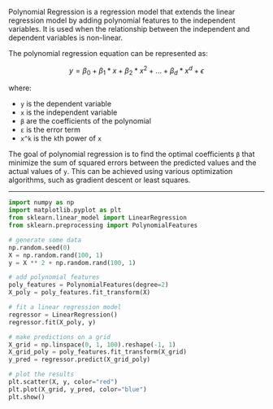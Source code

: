 
Polynomial Regression is a regression model that extends the linear regression model by adding polynomial features to the independent variables. It is used when the relationship between the independent and dependent variables is non-linear.

The polynomial regression equation can be represented as:

$$ y = \beta_0 + \beta_1 * x + \beta_2 * x^2 + ... + \beta_d * x^d + \epsilon $$

where:

-   `y` is the dependent variable
-   `x` is the independent variable
-   `β` are the coefficients of the polynomial
-   `ε` is the error term
-   `x^k` is the `k`th power of `x`

The goal of polynomial regression is to find the optimal coefficients `β` that minimize the sum of squared errors between the predicted values and the actual values of `y`. This can be achieved using various optimization algorithms, such as gradient descent or least squares.

----
```python
import numpy as np
import matplotlib.pyplot as plt
from sklearn.linear_model import LinearRegression
from sklearn.preprocessing import PolynomialFeatures

# generate some data
np.random.seed(0)
X = np.random.rand(100, 1)
y = X ** 2 + np.random.rand(100, 1)

# add polynomial features
poly_features = PolynomialFeatures(degree=2)
X_poly = poly_features.fit_transform(X)

# fit a linear regression model
regressor = LinearRegression()
regressor.fit(X_poly, y)

# make predictions on a grid
X_grid = np.linspace(0, 1, 100).reshape(-1, 1)
X_grid_poly = poly_features.fit_transform(X_grid)
y_pred = regressor.predict(X_grid_poly)

# plot the results
plt.scatter(X, y, color="red")
plt.plot(X_grid, y_pred, color="blue")
plt.show()
```



